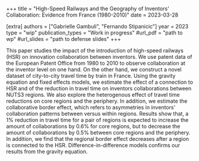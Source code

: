 +++
title = "High-Speed Railways and the Geography of Inventors' Collaboration: Evidence from France (1980-2010)"
date = 2023-03-28

[extra]
authors = ["Gabrielle Gambuli", "Fernando Stipanicic"]
year = 2023
type = "wip"
publication_types = "Work in progress"
#url_pdf = "path to wp"
#url_slides = "path to defense slides"
+++

This paper studies the impact of the introduction of high-speed railways (HSR) on innovation collaboration between inventors. We use patent data of the European Patent Office from 1980 to 2010 to observe collaboration at the inventor level on one hand. On the other hand, we construct a novel dataset of city-to-city travel time by train in France. Using the gravity equation and fixed effects models, we estimate the effect of a connection to HSR and of the reduction in travel time on inventors collaborations between NUTS3 regions. We also explore the heterogenous effect of travel time reductions on core regions and the periphery. In addition, we estimate the collaborative border effect, which refers to asymmetries in inventors' collaboration patterns between versus within regions. Results show that, a 1\% reduction in travel time for a pair of regions is expected to increase the amount of collaborations by 0.6\% for core regions, but to decrease the amount of collaborations by 0.5\% between core regions and the periphery. In addition, we find that the regional border effect decreases after a region is connected to the HSR. Difference-in-difference models confirms our results from the gravity equation.
